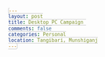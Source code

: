 ```yaml
---
layout: post
title: Desktop PC Campaign 
comments: false
categories: Personal
location: Tangibari, Munshiganj
---
```



<link href="https://cdn.jsdelivr.net/gh/christabor/css-progress-wizard@master/css/progress-wizard.min.css" rel="stylesheet">
<style>
    a[href^="http"]{
        border:none;
    }
    a {
        text-decoration: none;
        border:none !important;
    }
    ul {
        margin: 0;
        padding: 0.4em;
        list-style-type: square;
    }
    li {
        padding-left: 0.5em;
        line-height: 2.4em;
    }
    code {
        font-family: Monaco, Consolas, "Lucida Console", monospace;
        background-color: #f1f1f1;
        font-size: 70%;
        padding: 4px 8px;
        border-radius: 4px;
        border: 1px solid #ccc;
    }
    .subdued {
        font-size: 80%;
        opacity: 0.6;
    }

    /* A totally custom override */

    .progress-indicator.custom-complex {
        background-color: #f1f1f1;
        padding: 10px 5px;
        border: 1px solid #ddd;
        border-radius: 10px;
    }
    .progress-indicator.custom-complex > li .bubble {
        height: 12px;
        width: 99%;
        border-radius: 2px;
        box-shadow: inset -5px 0 12px rgba(0, 0, 0, 0.2);
    }
    .progress-indicator.custom-complex > li .bubble:before,
    .progress-indicator.custom-complex > li .bubble:after {
        display: none;
    }

    /* Demo for vertical bars */

    .progress-indicator.stepped.stacked {
        width: 48%;
        display: inline-block;
    }
    .progress-indicator.stepped.stacked > li {
        height: 150px;
    }
    .progress-indicator.stepped.stacked > li .bubble {
        padding: 0.1em;
    }
    .progress-indicator.stepped.stacked > li:first-of-type .bubble {
        padding: 0.5em;
    }
    .progress-indicator.stepped.stacked > li:last-of-type .bubble {
        padding: 0em;
    }

    /* Nocenter */

    .progress-indicator.nocenter.stacked > li {
        min-height: 100px;
    }
    .progress-indicator.nocenter.stacked > li span {
        display: block;
    }

    /* Demo for Timeline vertical bars */

    #timeline-speaker-example {
        background-color: #2b4a6d;
        color: white;
        padding: 1em 2em;
        text-align: center;
        border-radius: 10px;
    }
    #timeline-speaker-example .progress-indicator {
        width: 100%;
    }
    #timeline-speaker-example .bubble {
        padding: 0;
    }
    #timeline-speaker-example .progress-indicator > li {
        color: white;
    }
    #timeline-speaker-example .time {
        position: relative;
        left: -80px;
        top: 30px;
        font-size: 130%;
        text-align: right;
        opacity: 0.6;
        font-weight: 100;
    }
    #timeline-speaker-example .current-time .time {
        font-size: 170%;
        opacity: 1;
    }
    #timeline-speaker-example .stacked-text {
        top: -37px;
        left: -50px;
    }
    #timeline-speaker-example .subdued {
        font-size: 10px;
        display: block;
    }
    #timeline-speaker-example > li:hover {
        color: #ff3d54;
    }
    #timeline-speaker-example > li:hover .bubble,
    #timeline-speaker-example > li:hover .bubble:before,
    #timeline-speaker-example > li:hover .bubble:after {
        background-color: #ff3d54;
    }
    #timeline-speaker-example .current-time .sub-info {
        font-size: 60%;
        line-height: 0.2em;
        text-transform: capitalize;
        color: #6988be;
    }
    @media handheld, screen and (max-width: 400px) {
        .container {
            margin: 0;
            width: 100%;
        }
        .progress-indicator.stacked {
            display: block;
            width: 100%;
        }
        .progress-indicator.stacked > li {
            height: 80px;
        }
    }
    
    /* Table styles */
     .tg  {border:none;border-collapse:collapse;border-color:#ccc;border-spacing:0;}
    .tg td{background-color:#fff;border-color:#ccc;border-style:solid;border-width:0px;color:#333;
      font-family:Arial, sans-serif;font-size:14px;overflow:hidden;padding:10px 20px;word-break:normal;}
    .tg th{background-color:#f0f0f0;border-color:#ccc;border-style:solid;border-width:0px;color:#333;
      font-family:Arial, sans-serif;font-size:14px;font-weight:normal;overflow:hidden;padding:10px 20px;word-break:normal;}
    .tg .tg-5fiw{background-color:#f9f9f9;border-color:inherit;text-align:right;vertical-align:top}
    .tg .tg-zd5i{border-color:inherit;font-size:14px;text-align:left;vertical-align:top}
    .tg .tg-dvpl{border-color:inherit;text-align:right;vertical-align:top}
    .tg .tg-btxf{background-color:#f9f9f9;border-color:inherit;text-align:left;vertical-align:top}
    .tg .tg-0pky{border-color:inherit;text-align:left;vertical-align:top}
    
    table{ width: 100%;}
    
    </style>

<body>
<ul class="progress-indicator custom-complex">    
    <li class="active">
            <a target="_blank" href="https://www.ryanscomputers.com/detail/a4-tech-kb-8a-black-usb-smart-key-keyboard">
            <span class="bubble"></span>
            <i class="fas fa-check-circle"></i>
            <i class="fas fa-keyboard"></i>
            Keyboard
        </a>
    </li>
    
    <li>
        <a target="_blank" href="https://www.ryanscomputers.com/detail/a4-tech-op-620d-usb-optical-mouse">
            <span class="bubble"></span>
            <i class="fas fa-mouse"></i>
            Mouse
        </a>
    </li>
    <li>
        <a target="_blank" href="https://www.ryanscomputers.com/detail/-asus-d641md-i59400027d-9th-gen-intel-core-i5-9400-black-brand-pc">
            <span class="bubble"></span>
            <i class="fas fa-server"></i>
            System Box
        </a>
    </li>
    <li>
        <a target="_blank" href="https://www.ryanscomputers.com/detail/dell-e2316h-23-inch-full-hd-tn-panel-wled-backlight-monitor-dpvga-wall">
            <span class="bubble"></span>
            <i class="fas fa-desktop"></i>
            Monitor
        </a>
    </li>
    <li>
        <a target="_blank" href="https://www.ryanscomputers.com/detail/-power-guard-pg650va-ps-650va-offline-ups-with-metal-body-">
            <span class="bubble"></span>
            <i class="fas fa-battery-three-quarters"></i>
            UPS
        </a>
    </li>
</ul>


<h3> Collection so far </h3>
<table class="tg">
<thead>
  <tr>
    <th class="tg-zd5i">Identity</th>
    <th class="tg-dvpl">Amount</th>
  </tr>
</thead>
<tbody>
  <tr>
    <td class="tg-btxf">01679122103</td>
    <td class="tg-5fiw">৳580</td>
  </tr>
  <tr>
    <td class="tg-0pky">anonymous</td>
    <td class="tg-dvpl">৳20</td>
  </tr>
</tbody>
</table>

